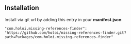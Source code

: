 
## Installation
Install via git url by adding this entry in your **manifest.json**

```
"com.holoi.missing-references-finder": "https://github.com/holoi/missing-references-finder.git?path=Packages/com.holoi.missing-references-finder"

```

